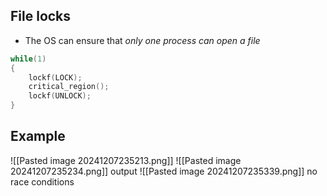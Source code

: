 ## File locks
- The OS can ensure that *only one process can open a file*
```c
while(1)
{
	lockf(LOCK);
	critical_region();
	lockf(UNLOCK);
}
```

## Example
![[Pasted image 20241207235213.png]]
![[Pasted image 20241207235234.png]]
output
![[Pasted image 20241207235339.png]]
no race conditions


